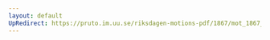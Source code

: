 ```yaml
---
layout: default
UpRedirect: https://pruto.im.uu.se/riksdagen-motions-pdf/1867/mot_1867__ak__214.pdf
---
```

